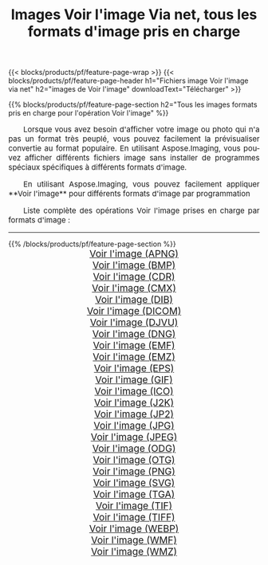 ﻿---
title: Images Voir l'image Via net, tous les formats d'image pris en charge 
weight: 3920
url: /fr/net/viewer/ 
lang: fr
langdirlevel: 2
locales: zh-hans,ja,it,ru,de,es,fr,nl,id,lt,pl,pt,vi,tr,ko,zh-hant,ar,hi,th,sv,cs,uk,he
description: En utilisant Aspose.Imaging, vous pouvez facilement Voir l'image images Via net
---

{{< blocks/products/pf/feature-page-wrap >}}
{{< blocks/products/pf/feature-page-header h1="Fichiers image Voir l'image via net" h2="images de Voir l'image" downloadText="Télécharger" >}}


{{% blocks/products/pf/feature-page-section  h2="Tous les images formats pris en charge pour l'opération Voir l'image" %}}
<p align="justify" style="text-indent:2em;font-size:15px;">
Lorsque vous avez besoin d'afficher votre image ou photo qui n'a pas un format très peuplé, vous pouvez facilement la prévisualiser convertie au format populaire. En utilisant Aspose.Imaging, vous pouvez afficher différents fichiers image sans installer de programmes spéciaux spécifiques à différents formats d'image.
</p>
<p align="justify" style="text-indent:2em;font-size:15px;">
En utilisant Aspose.Imaging, vous pouvez facilement appliquer **Voir l'image** pour différents formats d'image par programmation
</p>
<p align="justify" style="text-indent:2em;font-size:15px;">
Liste complète des opérations Voir l'image prises en charge par formats d'image :
</p>
<hr/>
{{% /blocks/products/pf/feature-page-section %}}
<div class="container-fluid productfamilypage bg-gray">
    <div class="convertypes bg-gray agp-content section">
        <div class="container">
		<div class="row other-converters" style="gap: 10px;font-size: 19px;text-align:center;">
		    <div class='col-md-2 other-converter remove-lp remove-rp'><a href="/imaging/fr/net/viewer/apng/" style="padding:15px;">Voir l'image (APNG)</a></div><div class='col-md-2 other-converter remove-lp remove-rp'><a href="/imaging/fr/net/viewer/bmp/" style="padding:15px;">Voir l'image (BMP)</a></div><div class='col-md-2 other-converter remove-lp remove-rp'><a href="/imaging/fr/net/viewer/cdr/" style="padding:15px;">Voir l'image (CDR)</a></div><div class='col-md-2 other-converter remove-lp remove-rp'><a href="/imaging/fr/net/viewer/cmx/" style="padding:15px;">Voir l'image (CMX)</a></div><div class='col-md-2 other-converter remove-lp remove-rp'><a href="/imaging/fr/net/viewer/dib/" style="padding:15px;">Voir l'image (DIB)</a></div><div class='col-md-2 other-converter remove-lp remove-rp'><a href="/imaging/fr/net/viewer/dicom/" style="padding:15px;">Voir l'image (DICOM)</a></div><div class='col-md-2 other-converter remove-lp remove-rp'><a href="/imaging/fr/net/viewer/djvu/" style="padding:15px;">Voir l'image (DJVU)</a></div><div class='col-md-2 other-converter remove-lp remove-rp'><a href="/imaging/fr/net/viewer/dng/" style="padding:15px;">Voir l'image (DNG)</a></div><div class='col-md-2 other-converter remove-lp remove-rp'><a href="/imaging/fr/net/viewer/emf/" style="padding:15px;">Voir l'image (EMF)</a></div><div class='col-md-2 other-converter remove-lp remove-rp'><a href="/imaging/fr/net/viewer/emz/" style="padding:15px;">Voir l'image (EMZ)</a></div><div class='col-md-2 other-converter remove-lp remove-rp'><a href="/imaging/fr/net/viewer/eps/" style="padding:15px;">Voir l'image (EPS)</a></div><div class='col-md-2 other-converter remove-lp remove-rp'><a href="/imaging/fr/net/viewer/gif/" style="padding:15px;">Voir l'image (GIF)</a></div><div class='col-md-2 other-converter remove-lp remove-rp'><a href="/imaging/fr/net/viewer/ico/" style="padding:15px;">Voir l'image (ICO)</a></div><div class='col-md-2 other-converter remove-lp remove-rp'><a href="/imaging/fr/net/viewer/j2k/" style="padding:15px;">Voir l'image (J2K)</a></div><div class='col-md-2 other-converter remove-lp remove-rp'><a href="/imaging/fr/net/viewer/jp2/" style="padding:15px;">Voir l'image (JP2)</a></div><div class='col-md-2 other-converter remove-lp remove-rp'><a href="/imaging/fr/net/viewer/jpg/" style="padding:15px;">Voir l'image (JPG)</a></div><div class='col-md-2 other-converter remove-lp remove-rp'><a href="/imaging/fr/net/viewer/jpeg/" style="padding:15px;">Voir l'image (JPEG)</a></div><div class='col-md-2 other-converter remove-lp remove-rp'><a href="/imaging/fr/net/viewer/odg/" style="padding:15px;">Voir l'image (ODG)</a></div><div class='col-md-2 other-converter remove-lp remove-rp'><a href="/imaging/fr/net/viewer/otg/" style="padding:15px;">Voir l'image (OTG)</a></div><div class='col-md-2 other-converter remove-lp remove-rp'><a href="/imaging/fr/net/viewer/png/" style="padding:15px;">Voir l'image (PNG)</a></div><div class='col-md-2 other-converter remove-lp remove-rp'><a href="/imaging/fr/net/viewer/svg/" style="padding:15px;">Voir l'image (SVG)</a></div><div class='col-md-2 other-converter remove-lp remove-rp'><a href="/imaging/fr/net/viewer/tga/" style="padding:15px;">Voir l'image (TGA)</a></div><div class='col-md-2 other-converter remove-lp remove-rp'><a href="/imaging/fr/net/viewer/tif/" style="padding:15px;">Voir l'image (TIF)</a></div><div class='col-md-2 other-converter remove-lp remove-rp'><a href="/imaging/fr/net/viewer/tiff/" style="padding:15px;">Voir l'image (TIFF)</a></div><div class='col-md-2 other-converter remove-lp remove-rp'><a href="/imaging/fr/net/viewer/webp/" style="padding:15px;">Voir l'image (WEBP)</a></div><div class='col-md-2 other-converter remove-lp remove-rp'><a href="/imaging/fr/net/viewer/wmf/" style="padding:15px;">Voir l'image (WMF)</a></div><div class='col-md-2 other-converter remove-lp remove-rp'><a href="/imaging/fr/net/viewer/wmz/" style="padding:15px;">Voir l'image (WMZ)</a></div>
                </div>
        </div>
    </div>
</div>
<br/>
